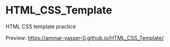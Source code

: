 # HTML_CSS_Template
HTML CSS template practice

Preview: https://ammar-yasser-0.github.io/HTML_CSS_Template/
